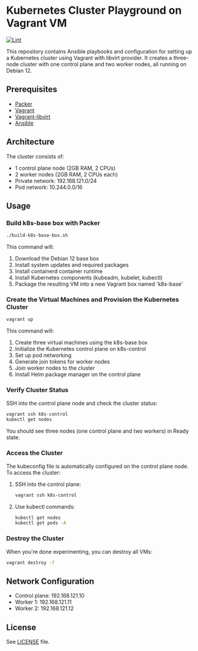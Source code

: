 # Kubernetes Cluster Playground on Vagrant VM

[![Lint](https://github.com/HackingGate/kubernetes-vagrant-playground/actions/workflows/lint.yml/badge.svg)](https://github.com/HackingGate/kubernetes-vagrant-playground/actions/workflows/lint.yml)

This repository contains Ansible playbooks and configuration for setting up a Kubernetes cluster using Vagrant with libvirt provider. It creates a three-node cluster with one control plane and two worker nodes, all running on Debian 12.

## Prerequisites

- [Packer](https://developer.hashicorp.com/packer/tutorials/docker-get-started/get-started-install-cli)
- [Vagrant](https://developer.hashicorp.com/vagrant/install)
- [Vagrant-libvirt](https://vagrant-libvirt.github.io/vagrant-libvirt/)
- [Ansible](https://docs.ansible.com/ansible/latest/installation_guide/)

## Architecture

The cluster consists of:
- 1 control plane node (2GB RAM, 2 CPUs)
- 2 worker nodes (2GB RAM, 2 CPUs each)
- Private network: 192.168.121.0/24
- Pod network: 10.244.0.0/16

## Usage

### Build k8s-base box with Packer

```bash
./build-k8s-base-box.sh
```

This command will:
1. Download the Debian 12 base box
2. Install system updates and required packages
3. Install containerd container runtime
4. Install Kubernetes components (kubeadm, kubelet, kubectl)
5. Package the resulting VM into a new Vagrant box named 'k8s-base'

### Create the Virtual Machines and Provision the Kubernetes Cluster

```bash
vagrant up
```

This command will:
1. Create three virtual machines using the k8s-base box
2. Initialize the Kubernetes control plane on k8s-control
3. Set up pod networking
4. Generate join tokens for worker nodes
5. Join worker nodes to the cluster
6. Install Helm package manager on the control plane

### Verify Cluster Status

SSH into the control plane node and check the cluster status:

```bash
vagrant ssh k8s-control
kubectl get nodes
```

You should see three nodes (one control plane and two workers) in Ready state.

### Access the Cluster

The kubeconfig file is automatically configured on the control plane node. To access the cluster:

1. SSH into the control plane:
   ```bash
   vagrant ssh k8s-control
   ```

2. Use kubectl commands:
   ```bash
   kubectl get nodes
   kubectl get pods -A
   ```

### Destroy the Cluster

When you're done experimenting, you can destroy all VMs:

```bash
vagrant destroy -f
```

## Network Configuration

- Control plane: 192.168.121.10
- Worker 1: 192.168.121.11
- Worker 2: 192.168.121.12

## License

See [LICENSE](LICENSE) file.
